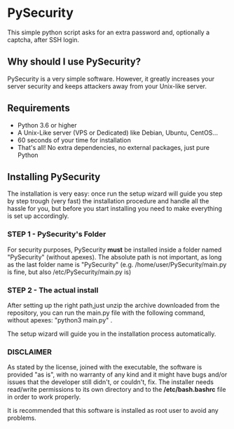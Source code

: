 # PySecurity
This simple python script asks for an extra password and, optionally a captcha, after SSH login.

## Why should I use PySecurity?

PySecurity is a very simple software. However, it greatly increases your server security and keeps attackers away from your Unix-like server.

## Requirements

  * Python 3.6 or higher
  * A Unix-Like server (VPS or Dedicated) like Debian, Ubuntu, CentOS...
  * 60 seconds of your time for installation
  * That's all! No extra dependencies, no external packages, just pure Python

## Installing PySecurity

The installation is very easy: once run the setup wizard will guide you step by step trough (very fast) the installation procedure and handle all the hassle for you, but before you start installing you need to make everything is set up accordingly. 

### STEP 1 -  PySecurity's Folder

For security purposes, PySecurity **must** be installed inside a folder named "PySecurity" (without apexes). The absolute path is not important, as long as the last folder name is "PySecurity" (e.g. /home/user/PySecurity/main.py is fine, but also /etc/PySecurity/main.py is)

### STEP 2 - The actual install

After setting up the right path,just unzip the archive downloaded from the repository, you can run the main.py file with the following command, without apexes: "python3 main.py" .

The setup wizard will guide you in the installation process automatically.

### DISCLAIMER

As stated by the license, joined with the executable, the software is provided "as is", with no warranty of any kind and it might have bugs and/or issues that the developer still didn't, or couldn't, fix. The installer needs read/write permissions to its own directory and to the **/etc/bash.bashrc** file in order to work properly.

It is recommended that this software is installed as root user to avoid any problems.




